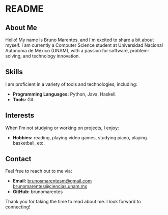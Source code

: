 # README

## About Me

Hello! My name is Bruno Marentes, and I'm excited to share a bit about myself. I am currently a Computer Science student at Universidad Nacional Autonoma de México (UNAM), with a passion for software, problem-solving, and technology innovation.

## Skills

I am proficient in a variety of tools and technologies, including:

- **Programming Languages:** Python, Java, Haskell.
- **Tools:** Git.

## Interests

When I'm not studying or working on projects, I enjoy:

- **Hobbies:** reading, playing video games, studying piano, playing basketball, etc.

## Contact

Feel free to reach out to me via:

- **Email:** brunosmarentesm@gmail.com  brunomarentes@ciencias.unam.mx
- **GitHub:** brunomarentes

Thank you for taking the time to read about me. I look forward to connecting!
